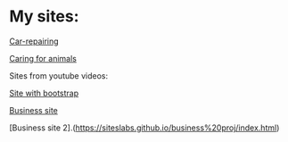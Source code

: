 # My sites:

[Car-repairing](https://siteslabs.github.io/site%203/index.html)

[Caring for animals](https://siteslabs.github.io/site/index.html)

Sites from youtube videos:

[Site with bootstrap](https://siteslabs.github.io/Site_with_bootstrap/index.html )

[Business site](https://siteslabs.github.io/website_with_html_and_css/web%20site%20with%20html%20css%20and%20bootstrap.html)

[Business site 2].(https://siteslabs.github.io/business%20proj/index.html)


